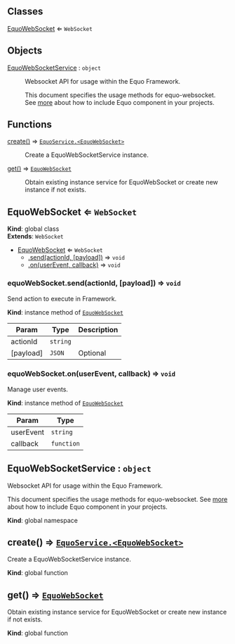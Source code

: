 ## Classes

<dl>
<dt><a href="#EquoWebSocket">EquoWebSocket</a> ⇐ <code>WebSocket</code></dt>
<dd></dd>
</dl>

## Objects

<dl>
<dt><a href="#EquoWebSocketService">EquoWebSocketService</a> : <code>object</code></dt>
<dd><p>Websocket API for usage within the Equo Framework.</p>
<p>This document specifies the usage methods for equo-websocket.
See <a href="how-to-include-equo-components.md">more</a> about how to include Equo component in your projects.</p>
</dd>
</dl>

## Functions

<dl>
<dt><a href="#create">create()</a> ⇒ <code><a href="#EquoWebSocket">EquoService.&lt;EquoWebSocket&gt;</a></code></dt>
<dd><p>Create a EquoWebSocketService instance.</p>
</dd>
<dt><a href="#get">get()</a> ⇒ <code><a href="#EquoWebSocket">EquoWebSocket</a></code></dt>
<dd><p>Obtain existing instance service for EquoWebSocket or create new instance if not exists.</p>
</dd>
</dl>

<a name="EquoWebSocket"></a>

## EquoWebSocket ⇐ <code>WebSocket</code>
**Kind**: global class  
**Extends**: <code>WebSocket</code>  

* [EquoWebSocket](#EquoWebSocket) ⇐ <code>WebSocket</code>
    * [.send(actionId, [payload])](#EquoWebSocket+send) ⇒ <code>void</code>
    * [.on(userEvent, callback)](#EquoWebSocket+on) ⇒ <code>void</code>

<a name="EquoWebSocket+send"></a>

### equoWebSocket.send(actionId, [payload]) ⇒ <code>void</code>
Send action to execute in Framework.

**Kind**: instance method of [<code>EquoWebSocket</code>](#EquoWebSocket)  

| Param | Type | Description |
| --- | --- | --- |
| actionId | <code>string</code> |  |
| [payload] | <code>JSON</code> | Optional |

<a name="EquoWebSocket+on"></a>

### equoWebSocket.on(userEvent, callback) ⇒ <code>void</code>
Manage user events.

**Kind**: instance method of [<code>EquoWebSocket</code>](#EquoWebSocket)  

| Param | Type |
| --- | --- |
| userEvent | <code>string</code> | 
| callback | <code>function</code> | 

<a name="EquoWebSocketService"></a>

## EquoWebSocketService : <code>object</code>
Websocket API for usage within the Equo Framework.

This document specifies the usage methods for equo-websocket.
See [more](how-to-include-equo-components.md) about how to include Equo component in your projects.

**Kind**: global namespace  
<a name="create"></a>

## create() ⇒ [<code>EquoService.&lt;EquoWebSocket&gt;</code>](#EquoWebSocket)
Create a EquoWebSocketService instance.

**Kind**: global function  
<a name="get"></a>

## get() ⇒ [<code>EquoWebSocket</code>](#EquoWebSocket)
Obtain existing instance service for EquoWebSocket or create new instance if not exists.

**Kind**: global function  
